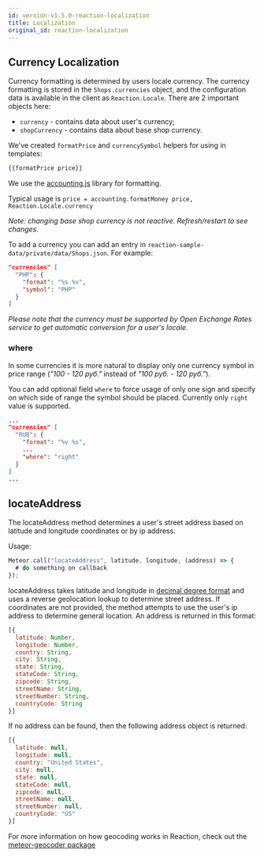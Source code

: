 ```yaml
---
id: version-v1.5.0-reaction-localization
title: Localization
original_id: reaction-localization
---
```

    
## Currency Localization

Currency formatting is determined by users locale currency. The currency formatting is stored in the `Shops.currencies` object, and the configuration data is available in the client as `Reaction.Locale`. There are 2 important objects here:

-   `currency` - contains data about user's currency;
-   `shopCurrency` - contains data about base shop currency.

We've created `formatPrice` and `currencySymbol` helpers for using in templates:

```handlebars
{{formatPrice price}}
```

We use the [accounting.js](https://openexchangerates.github.io/accounting.js/) library for formatting.

Typical usage is `price = accounting.formatMoney price, Reaction.Locale.currency`

_Note: changing base shop currency is not reactive. Refresh/restart to see changes._

To add a currency you can add an entry in `reaction-sample-data/private/data/Shops.json`. For example:

```json
"currencies" [
  "PHP": {
    "format": "%s %v",
    "symbol": "PHP"
  }
]
```

_Please note that the currency must be supported by Open Exchange Rates service to get automatic conversion for a user's locale._

### where

In some currencies it is more natural to display only one currency symbol in price range (_"100 - 120 руб."_ instead of _"100 руб. - 120 руб."_).

You can add optional field `where` to force usage of only one sign and specify on which side of range the symbol should be placed. Currently only `right` value is supported.

```json
...
"currencies" [
  "RUB": {
    "format": "%v %s",
    ...
    "where": "right"
  }
]
...
```

## locateAddress

The locateAddress method determines a user's street address based on latitude and longitude coordinates or by ip address.

Usage:

```js
Meteor.call("locateAddress", latitude, longitude, (address) => {
  # do something on callback
});
```

locateAddress takes latitude and longitude in [decimal degree format](https://en.wikipedia.org/wiki/Decimal_degrees) and uses a reverse geolocation lookup to determine street address. If coordinates are not provided, the method attempts to use the user's ip address to determine general location. An address is returned in this format:

```js
[{
  latitude: Number,
  longitude: Number,
  country: String,
  city: String,
  state: String,
  stateCode: String,
  zipcode: String,
  streetName: String,
  streetNumber: String,
  countryCode: String
}]
```

If no address can be found, then the following address object is returned:

```js
[{
  latitude: null,
  longitude: null,
  country: "United States",
  city: null,
  state: null,
  stateCode: null,
  zipcode: null,
  streetName: null,
  streetNumber: null,
  countryCode: "US"
}]
```

For more information on how geocoding works in Reaction, check out the [meteor-geocoder package](https://github.com/aldeed/meteor-geocoder)
